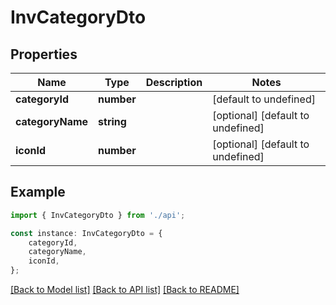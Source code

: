 # InvCategoryDto


## Properties

Name | Type | Description | Notes
------------ | ------------- | ------------- | -------------
**categoryId** | **number** |  | [default to undefined]
**categoryName** | **string** |  | [optional] [default to undefined]
**iconId** | **number** |  | [optional] [default to undefined]

## Example

```typescript
import { InvCategoryDto } from './api';

const instance: InvCategoryDto = {
    categoryId,
    categoryName,
    iconId,
};
```

[[Back to Model list]](../README.md#documentation-for-models) [[Back to API list]](../README.md#documentation-for-api-endpoints) [[Back to README]](../README.md)
